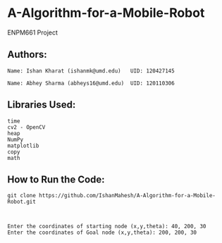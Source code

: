 # A-Algorithm-for-a-Mobile-Robot
ENPM661 Project


## Authors:

    Name: Ishan Kharat (ishanmk@umd.edu)   UID: 120427145

    Name: Abhey Sharma (abheys16@umd.edu)  UID: 120110306




## Libraries Used:

    time
    cv2 - OpenCV
    heap
    NumPy
    matplotlib
    copy
    math



## How to Run the Code:

    git clone https://github.com/IshanMahesh/A-Algorithm-for-a-Mobile-Robot.git



    Enter the coordinates of starting node (x,y,theta): 40, 200, 30
    Enter the coordinates of Goal node (x,y,theta): 200, 200, 30
    
